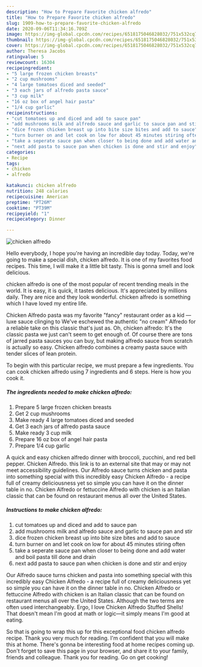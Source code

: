```yaml
---
description: "How to Prepare Favorite chicken alfredo"
title: "How to Prepare Favorite chicken alfredo"
slug: 1909-how-to-prepare-favorite-chicken-alfredo
date: 2020-09-06T11:34:16.709Z
image: https://img-global.cpcdn.com/recipes/6518175046828032/751x532cq70/chicken-alfredo-recipe-main-photo.jpg
thumbnail: https://img-global.cpcdn.com/recipes/6518175046828032/751x532cq70/chicken-alfredo-recipe-main-photo.jpg
cover: https://img-global.cpcdn.com/recipes/6518175046828032/751x532cq70/chicken-alfredo-recipe-main-photo.jpg
author: Theresa Jacobs
ratingvalue: 5
reviewcount: 16304
recipeingredient:
- "5 large frozen chicken breasts"
- "2 cup mushrooms"
- "4 large tomatoes diced and seeded"
- "3 each jars of alfredo pasta sauce"
- "3 cup milk"
- "16 oz box of angel hair pasta"
- "1/4 cup garlic"
recipeinstructions:
- "cut tomatoes up and diced and add to sauce pan"
- "add mushrooms milk and alfredo sauce and garlic to sauce pan and stir"
- "dice frozen chicken breast up into bite size bites and add to sauce"
- "turn burner on and let cook on low for about 45 minutes stiring often"
- "take a seperate sauce pan when closer to being done and add water and boil pasta till done and drain"
- "next add pasta to sauce pan when chicken is done and stir and enjoy"
categories:
- Recipe
tags:
- chicken
- alfredo

katakunci: chicken alfredo 
nutrition: 248 calories
recipecuisine: American
preptime: "PT26M"
cooktime: "PT39M"
recipeyield: "1"
recipecategory: Dinner

---
```



![chicken alfredo](https://img-global.cpcdn.com/recipes/6518175046828032/751x532cq70/chicken-alfredo-recipe-main-photo.jpg)

Hello everybody, I hope you're having an incredible day today. Today, we're going to make a special dish, chicken alfredo. It is one of my favorites food recipes. This time, I will make it a little bit tasty. This is gonna smell and look delicious.

chicken alfredo is one of the most popular of recent trending meals in the world. It is easy, it is quick, it tastes delicious. It's appreciated by millions daily. They are nice and they look wonderful. chicken alfredo is something which I have loved my entire life.

Chicken Alfredo pasta was my favorite &#34;fancy&#34; restaurant order as a kid — luxe sauce clinging to We&#39;ve eschewed the authentic &#34;no cream&#34; Alfredo for a reliable take on this classic that&#39;s just as. Oh, chicken alfredo: It&#39;s the classic pasta we just can&#39;t seem to get enough of. Of course there are tons of jarred pasta sauces you can buy, but making alfredo sauce from scratch is actually so easy. Chicken alfredo combines a creamy pasta sauce with tender slices of lean protein.


To begin with this particular recipe, we must prepare a few ingredients. You can cook chicken alfredo using 7 ingredients and 6 steps. Here is how you cook it.

<!--inarticleads1-->

##### The ingredients needed to make chicken alfredo:

1. Prepare 5 large frozen chicken breasts
1. Get 2 cup mushrooms
1. Make ready 4 large tomatoes diced and seeded
1. Get 3 each jars of alfredo pasta sauce
1. Make ready 3 cup milk
1. Prepare 16 oz box of angel hair pasta
1. Prepare 1/4 cup garlic


A quick and easy chicken alfredo dinner with broccoli, zucchini, and red bell pepper. Chicken Alfredo. this link is to an external site that may or may not meet accessibility guidelines. Our Alfredo sauce turns chicken and pasta into something special with this incredibly easy Chicken Alfredo - a recipe full of creamy deliciousness yet so simple you can have it on the dinner table in no. Chicken Alfredo or fettuccine Alfredo with chicken is an Italian classic that can be found on restaurant menus all over the United States. 

<!--inarticleads2-->

##### Instructions to make chicken alfredo:

1. cut tomatoes up and diced and add to sauce pan
1. add mushrooms milk and alfredo sauce and garlic to sauce pan and stir
1. dice frozen chicken breast up into bite size bites and add to sauce
1. turn burner on and let cook on low for about 45 minutes stiring often
1. take a seperate sauce pan when closer to being done and add water and boil pasta till done and drain
1. next add pasta to sauce pan when chicken is done and stir and enjoy


Our Alfredo sauce turns chicken and pasta into something special with this incredibly easy Chicken Alfredo - a recipe full of creamy deliciousness yet so simple you can have it on the dinner table in no. Chicken Alfredo or fettuccine Alfredo with chicken is an Italian classic that can be found on restaurant menus all over the United States. Although the two terms are often used interchangeably. Ergo, I love Chicken Alfredo Stuffed Shells! That doesn&#39;t mean I&#39;m good at math or logic—it simply means I&#39;m good at eating. 

So that is going to wrap this up for this exceptional food chicken alfredo recipe. Thank you very much for reading. I'm confident that you will make this at home. There's gonna be interesting food at home recipes coming up. Don't forget to save this page in your browser, and share it to your family, friends and colleague. Thank you for reading. Go on get cooking!
